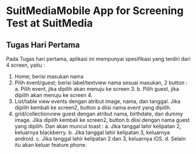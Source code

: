 # SuitMediaMobile App for Screening Test at SuitMedia

## Tugas Hari Pertama

Pada Tugas hari pertama, aplikasi ini mempunyai spesifikasi yang terdiri dari 4 screen, yaitu :

1. Home; berisi masukan nama
2. Pilih event/guest; berisi label/textview nama sesuai masukan, 2 button :
   a. Pilih event, jika dipilih akan menuju ke screen 3.
   b. Pilih guest, jika dipilih akan menuju ke screen 4.
3. List/table view events dengan atribut image, nama, dan tanggal. Jika dipilih kembali ke screen2, button a diisi nama event yang dipilih.
4. grid/collectionview guest dengan atribut nama, birthdate, dan dummy image. Jika dipilih kembali ke screen2, button b diisi dengan nama guest yang dipilih. Dan akan muncul toast :
   a. Jika tanggal lahir kelipatan 2, keluarnya blackberry.
   b. Jika tanggal lahir kelipatan 3, keluarnya android.
   c. Jika tanggal lahir kelipatan 2 dan 3, keluarnya iOS.
   d. Selain itu akan keluar feature phone.